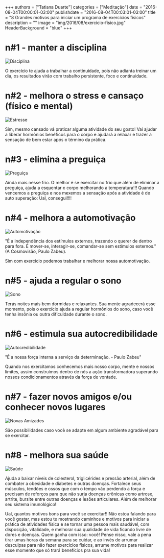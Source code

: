 +++
authors = ["Tatiana Duarte"]
categories = ["Meditação"]
date = "2016-08-04T00:00:01-03:00"
publishdate = "2016-08-04T00:03:01-03:00"
title = "8 Grandes motivos para iniciar um programa de exercícios físicos"
description = ""
image = "img/2016/08/exercicio-fisico.jpg"
HeaderBackground = "blue"
+++


# n#1 - manter a disciplina
![Disciplina](https://s3-sa-east-1.amazonaws.com/blog.autoconexao.org.br/img/2016/05/disciplina-conquistada.jpg)

O exercício te ajuda a trabalhar a continuidade, pois não adianta treinar um dia, os resultados virão com trabalho persistente, foco e continuidade.

# n#2 - melhora o stress e cansaço (físico e mental)
![Estresse](https://s3-sa-east-1.amazonaws.com/blog.autoconexao.org.br/img/2016/08/estresse.jpg)

Sim, mesmo cansado vá praticar alguma atividade do seu gosto! Vai ajudar a liberar hormônios benéficos para o corpo e ajudará a relaxar e trazer a sensação de bem estar após o término da prática.

# n#3 - elimina a preguiça

![Preguiça](https://s3-sa-east-1.amazonaws.com/blog.autoconexao.org.br/img/2016/06/preguica.jpg)

Ainda mais nesse frio. O melhor é se exercitar no frio que além de eliminar a preguiça, ajuda a esquentar o corpo melhorando a temperatura!!! Quando vencemos a preguiça e nos mexemos a sensação após a atividade é de auto superação: Ual, consegui!!!!

# n#4 - melhora a automotivação
![Automotivação](https://s3-sa-east-1.amazonaws.com/blog.autoconexao.org.br/img/2016/08/automotivacao.jpg)

"É a independência dos estímulos externos, trazendo o querer de dentro para fora. É mover-se, interagir-se, comandar-se sem estímulos externos." (A Cosmovisão, Paulo Zabeu).

Sim com exercício podemos trabalhar e melhorar nossa automotivação.

# n#5 - ajuda a regular o sono
![Sono](https://s3-sa-east-1.amazonaws.com/blog.autoconexao.org.br/img/2016/08/sono.jpg)

Terás noites mais bem dormidas e relaxantes. Sua mente agradecerá esse momento, pois o exercício ajuda a regular hormônios do sono, caso você tenha insônia ou outra dificuldade durante o sono.

# n#6 - estimula sua autocredibilidade
![Autocredibilidade](https://s3-sa-east-1.amazonaws.com/blog.autoconexao.org.br/img/2016/05/chefe-interna.jpg)

"É a nossa força interna a serviço da determinação. - Paulo Zabeu"

Quando nos exercitamos conhecemos mais nosso corpo, mente e nossos limites, assim construímos dentro de nós a ação transformadora superando nossos condicionamentos através da força de vontade.

# n#7 - fazer novos amigos e/ou conhecer novos lugares
![Novas Amizades](https://s3-sa-east-1.amazonaws.com/blog.autoconexao.org.br/img/2016/08/fazer-amizade.jpg)

São possibilidades caso você se adapte em algum ambiente agradável para se exercitar.


# n#8 - melhora sua saúde
![Saúde](https://s3-sa-east-1.amazonaws.com/blog.autoconexao.org.br/img/2016/08/saude.jpg)

Ajuda a baixar níveis de colesterol, triglicérides e pressão arterial, além de combater a obesidade e diabetes e outras doenças. Fortalece seus músculos, tendões e ossos que com o tempo vão perdendo a força e precisam de reforços para que não surja doenças crônicas como artrose, artrite, bursite entre outras doenças e lesões articulares. Além de melhorar seu sistema imunológico!



Ual, quantos motivos bons para você se exercitar!! Não estou falando para você gostar, mas estou te mostrando caminhos e motivos para iniciar a prática de atividades física e se tornar uma pessoa mais saudável, com disposição, vitalidade, e melhorar sua qualidade de vida ficando livre de dores e doenças. Quem ganha com isso: você! Pense nisso, vale a pena tirar umas horas da semana para se cuidar, e ao invés de arrumar desculpas para não fazer exercícios físicos, arrume motivos para realizar esse momento que só trará benefícios pra sua vida!
